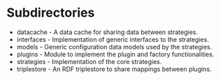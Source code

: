 # Subdirectories

* datacache - A data cache for sharing data between strategies.
* interfaces - Implementation of generic interfaces to the strategies.
* models - Generic configuration data models used by the strategies.
* plugins - Module to implement the plugin and factory functionalities.
* strategies - Implementation of the core strategies.
* triplestore - An RDF triplestore to share mappings between plugins.
